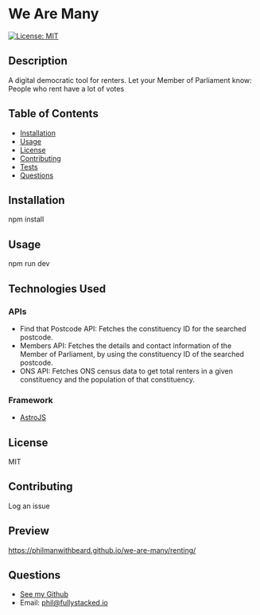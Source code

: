 # We Are Many

[![License: MIT](https://img.shields.io/badge/License-MIT-yellow.svg)](https://opensource.org/licenses/MIT)

## Description
A digital democratic tool for renters. Let your Member of Parliament know: People who rent have a lot of votes

## Table of Contents
- [Installation](#installation)
- [Usage](#usage)
- [License](#license)
- [Contributing](#contributing)
- [Tests](#tests)
- [Questions](#questions)

## Installation
npm install

## Usage
npm run dev

## Technologies Used

### APIs
- Find that Postcode API: Fetches the constituency ID for the searched postcode.
- Members API: Fetches the details and contact information of the Member of Parliament, by using the constituency ID of the searched postcode.
- ONS API: Fetches ONS census data to get total renters in a given constituency and the population of that constituency.

### Framework
- [AstroJS]([https://www.github.com/philManWithBeard](https://astro.build/))

## License
MIT

## Contributing
Log an issue

## Preview
https://philmanwithbeard.github.io/we-are-many/renting/

## Questions
- [See my Github](https://www.github.com/philManWithBeard)
- Email: phil@fullystacked.io
